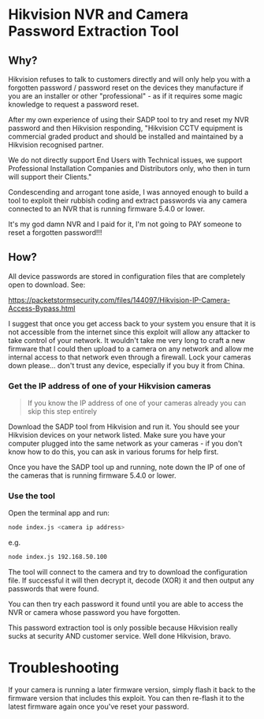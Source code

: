 # Hikvision NVR and Camera Password Extraction Tool
## Why?
Hikvision refuses to talk to customers directly and will only
help you with a forgotten password / password reset on the
devices they manufacture if you are an installer or other
"professional" - as if it requires some magic knowledge to
request a password reset.

After my own experience of using their SADP tool to try and
reset my NVR password and then Hikvision responding, "Hikvision
CCTV equipment is commercial graded product and should be
installed and maintained by a Hikvision recognised partner.

We do not directly support End Users with Technical issues,
we support Professional Installation Companies and
Distributors only, who then in turn will support their
Clients."

Condescending and arrogant tone aside, I was annoyed enough
to build a tool to exploit their rubbish coding and extract
passwords via any camera connected to an NVR that is running
firmware 5.4.0 or lower.

It's my god damn NVR and I paid for it, I'm not going to
PAY someone to reset a forgotten password!!!

## How?
All device passwords are stored in configuration files that
are completely open to download. See:

https://packetstormsecurity.com/files/144097/Hikvision-IP-Camera-Access-Bypass.html

I suggest that once you get access back to your system you
ensure that it is not accessible from the internet since
this exploit will allow any attacker to take control of your
network. It wouldn't take me very long to craft a new 
firmware that I could then upload to a camera on any network
and allow me internal access to that network even through
a firewall. Lock your cameras down please... don't trust any
device, especially if you buy it from China.

### Get the IP address of one of your Hikvision cameras
> If you know the IP address of one of your cameras already
  you can skip this step entirely

Download the SADP tool from Hikvision and run it. You should
see your Hikvision devices on your network listed. Make sure 
you have your computer plugged into the same network as your
cameras - if you don't know how to do this, you can ask in
various forums for help first.

Once you have the SADP tool up and running, note down the IP
of one of the cameras that is running firmware 5.4.0 or lower.

### Use the tool
Open the terminal app and run:

```bash
node index.js <camera ip address>
```

e.g.

```bash
node index.js 192.168.50.100
```

The tool will connect to the camera and try to download the
configuration file. If successful it will then decrypt it,
decode (XOR) it and then output any passwords that were found.

You can then try each password it found until you are able
to access the NVR or camera whose password you have forgotten.

This password extraction tool is only possible because Hikvision
really sucks at security AND customer service. Well done
Hikvision, bravo.

# Troubleshooting
If your camera is running a later firmware version, simply flash
it back to the firmware version that includes this exploit. You
can then re-flash it to the latest firmware again once you've
reset your password.
